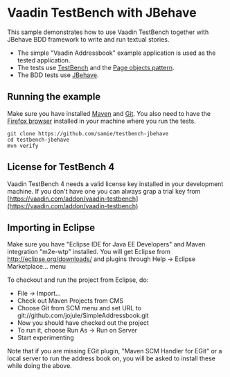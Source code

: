 Vaadin TestBench with JBehave
=============================

This sample demonstrates how to use Vaadin TestBench together with JBehave BDD framework to
write and run textual stories.
 * The simple "Vaadin Addressbook" example application is used as the tested application.
 * The tests use [TestBench](https://vaadin.com/add-ons/testbench) and the 
   [Page objects pattern](https://code.google.com/p/selenium/wiki/PageObjects). 
 * The BDD tests use [JBehave](http://jbehave.org/).

Running the example
-------------------
Make sure you have installed [Maven](http://maven.apache.org/) and 
[Git](http://git-scm.com/). You also need to have the 
[Firefox browser](https://www.mozilla.org/en-US/firefox/new/) installed 
in your machine where you run the tests. 

    git clone https://github.com/samie/testbench-jbehave
    cd testbench-jbehave
    mvn verify

License for TestBench 4
-----------------------
Vaadin TestBench 4 needs a valid license key installed in your development machine. If you don't have one you can always grap a trial key from [https://vaadin.com/addon/vaadin-testbench](https://vaadin.com/addon/vaadin-testbench)

Importing in Eclipse
--------------------
Make sure you have "Eclipse IDE for Java EE Developers" and Maven integration 
"m2e-wtp" installed. You will get Eclipse from http://eclipse.org/downloads/ and 
plugins through Help -> Eclipse Marketplace... menu

To checkout and run the project from Eclipse, do:
- File -> Import...
- Check out Maven Projects from CMS
- Choose Git from SCM menu and set URL to git://github.com/jojule/SimpleAddressbook.git
- Now you should have checked out the project
- To run it, choose Run As -> Run on Server
- Start experimenting

Note that if you are missing EGit plugin, "Maven SCM Handler for EGit" or a 
local server to run the address book on, you will be asked to install these 
while doing the above.

